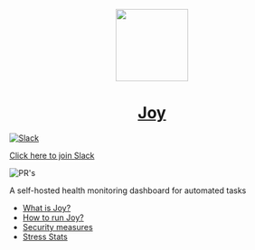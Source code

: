 <p align="center">
    <a href="https://github.com/otavioabreu27/Joy">
        <picture>
            <img src="https://raw.githubusercontent.com/otavioabreu27/Joy/main/media/icon.png" height="128">
        </picture>
    <h1 align="center"> Joy </h1>
</p>
<p align="center">

![Slack](https://img.shields.io/badge/Slack-join-red?style=for-the-badge&logo=slack&logoColor=white)

[Click here to join Slack](https://join.slack.com/t/novoworkspace-fsh1680/shared_invite/zt-2b37jnxeo-n4IxzhGVYxylSPxWkRucJQ)

![PR's](https://img.shields.io/badge/Accepting%20PR's-✅-red)

</p>

A self-hosted health monitoring dashboard for automated tasks

- [What is Joy?]()
- [How to run Joy?]()
- [Security measures]()
- [Stress Stats]()